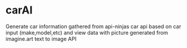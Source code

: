 # carAI
Generate car information gathered from api-ninjas car api based on car input (make,model,etc) and view data with picture generated from imagine.art text to image API
